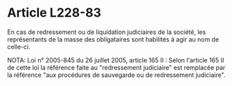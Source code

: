 # Article L228-83

En cas de redressement ou de liquidation judiciaires de la société, les représentants de la masse des obligataires sont habilités à agir au nom de celle-ci.

NOTA:
Loi n° 2005-845 du 26 juillet 2005, article 165 II : Selon l'article 165 II de cette loi la référence faite au "redressement judiciaire" est remplacée par la référence "aux procédures de sauvegarde ou de redressement judiciaire".
